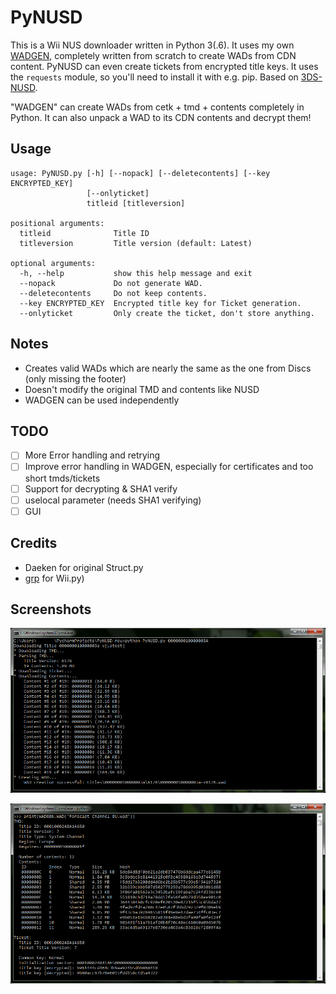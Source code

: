 PyNUSD
========
This is a Wii NUS downloader written in Python 3(.6). It uses my own [WADGEN](WADGEN.py), completely written from scratch to create WADs from CDN content. PyNUSD can even create tickets from encrypted title keys.
It uses the `requests` module, so you'll need to install it with e.g. pip. Based on [3DS-NUSD](https://github.com/WiiDatabase/3DS-NUSD).

"WADGEN" can create WADs from cetk + tmd + contents completely in Python. It can also unpack a WAD to its CDN contents and decrypt them!

## Usage
```
usage: PyNUSD.py [-h] [--nopack] [--deletecontents] [--key ENCRYPTED_KEY]
                 [--onlyticket]
                 titleid [titleversion]

positional arguments:
  titleid              Title ID
  titleversion         Title version (default: Latest)

optional arguments:
  -h, --help           show this help message and exit
  --nopack             Do not generate WAD.
  --deletecontents     Do not keep contents.
  --key ENCRYPTED_KEY  Encrypted title key for Ticket generation.
  --onlyticket         Only create the ticket, don't store anything.
```

## Notes
* Creates valid WADs which are nearly the same as the one from Discs (only missing the footer)
* Doesn't modify the original TMD and contents like NUSD
* WADGEN can be used independently
  
## TODO
- [ ] More Error handling and retrying
- [ ] Improve error handling in WADGEN, especially for certificates and too short tmds/tickets
- [ ] Support for decrypting & SHA1 verify
- [ ] uselocal parameter (needs SHA1 verifying)
- [ ] GUI
  
## Credits
* Daeken for original Struct.py
* [grp](https://github.com/grp) for Wii.py)

## Screenshots
![Screenshot](screenshot.png?raw=true)

![Screenshot2](screenshot2.png?raw=true)